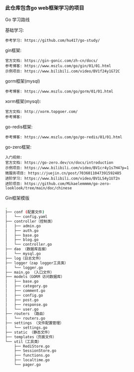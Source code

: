 ### 此仓库包含go web框架学习的项目

Go 学习路线

  基础学习:
  
    参考学习: https://github.com/hu417/go-study/
    
  gin框架:
  
    官方文档: https://gin-gonic.com/zh-cn/docs/
    参考博客: https://www.mszlu.com/go/gin/01/01.html
    示例项目: https://www.bilibili.com/video/BV1f24y1G72C

  gorm框架(mysql)
  
    参考博客: https://www.mszlu.com/go/gorm/01/01.html

  xorm框架(mysql):
  
    官方文档: http://xorm.topgoer.com/
    参考博客: 

  go-redis框架:
  
    参考博客: https://www.mszlu.com/go/go-redis/01/01.html

  go-zero框架:
  
    入门视频: 
    官方文档: https://go-zero.dev/cn/docs/introduction
    示例项目: https://www.bilibili.com/video/BV1cr4y1s7H4?p=1
    微服务项目: https://juejin.cn/post/7036011047391592485
    进阶学习: https://www.bilibili.com/video/BV1LS4y1U72n
    进阶项目: https://github.com/Mikaelemmmm/go-zero-looklook/tree/main/doc/chinese


Gin框架模版

```bash
.
├── conf (配置文件)
│   └── config.yaml
├── controller（控制类）
│   ├── admin.go
│   ├── auth.go
│   ├── base.go
│   ├── blog.go
│   └── controller.go
├── dao （数据库连接）
│   └── mysql.go
├── log（日志文件）
├── logger（zap logger工具类）
│   └── logger.go
├── main.go （入口文件）
├── models（GORM 访问数据库）
│   ├── base.go
│   ├── category.go
│   ├── comment.go
│   ├── config.go
│   ├── post.go
│   ├── response.go
│   └── user.go
├── routers （路由）
│   └── routers.go
├── settings （文件配置管理）
│   └── settings.go
├── static （静态文件）
├── templates（页面文件）
└── util（工具类）
    ├── RediStore.go
    ├── SessionStore.go
    ├── functions.go
    ├── localtime.go
    └── pager.go

```



